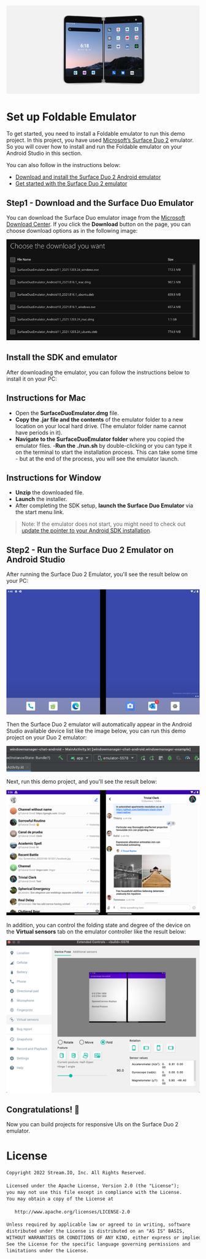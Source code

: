 ![instruction4](/preview/instruction4.png)

# Set up Foldable Emulator
To get started, you need to install a Foldable emulator to run this demo project. In this project, you have used [Microsoft’s Surface Duo 2](https://docs.microsoft.com/en-us/dual-screen/android/emulator/surface-duo-download?tabs=mac#install-and-run-the-sdk-and-emulator) emulator. So you will cover how to install and run the Foldable emulator on your Android Studio in this section.

You can also follow in the instructions below:
- [Download and install the Surface Duo 2 Android emulator](https://docs.microsoft.com/en-us/dual-screen/android/emulator/surface-duo-download?tabs=mac#set-up-the-surface-duo-development-environment)
- [Get started with the Surface Duo 2 emulator](https://docs.microsoft.com/en-us/dual-screen/android/emulator/get-started)

## Step1 - Download and the Surface Duo Emulator
 You can download the Surface Duo emulator image from the [Microsoft Download Center](https://www.microsoft.com/en-us/download/details.aspx?id=100847). 
 If you click the **Download** button on the page, you can choose download options as in the following image:
 
 ![instruction5](/preview/instruction5.png)

## Install the SDK and emulator
After downloading the emulator, you can follow the instructions below to install it on your PC:

## Instructions for Mac
- Open the **SurfaceDuoEmulator.dmg** file.
- **Copy the .jar file and the contents** of the emulator folder to a new location on your local hard drive. (The emulator folder name cannot have periods in it).
- **Navigate to the SurfaceDuoEmulator folder** where you copied the emulator files.
-**Run the ./run.sh** by double-clicking or you can type it on the terminal to start the installation process. This can take some time - but at the end of the process, you will see the emulator launch.

## Instructions for Window
- **Unzip** the downloaded file.
- **Launch** the installer.
- After completing the SDK setup, **launch the Surface Duo Emulator** via the start menu link.

> Note: If the emulator does not start, you might need to check out [update the pointer to your Android SDK installation](https://docs.microsoft.com/en-us/dual-screen/android/emulator/surface-duo-download?tabs=windows#install-and-run-the-sdk-and-emulator).
 </details>

## Step2 - Run the Surface Duo 2 Emulator on Android Studio
After running the Surface Duo 2 Emulator, you'll see the result below on your PC:

![instruction0](/preview/instruction0.png)

Then the Surface Duo 2 emulator will automatically appear in the Android Studio available device list like the image below, you can run this demo project on your Duo 2 emulator:

![instruction1](/preview/instruction1.png)

Next, run this demo project, and you'll see the result below:

![instruction2](/preview/instruction2.png)

In addition, you can control the folding state and degree of the device on the **Virtual sensors** tab on the emulator controller like the result below:

![instruction3](/preview/instruction3.png)

## Congratulations! 🎉

Now you can build projects for responsive UIs on the Surface Duo 2 emulator.

# License
```xml
Copyright 2022 Stream.IO, Inc. All Rights Reserved.

Licensed under the Apache License, Version 2.0 (the "License");
you may not use this file except in compliance with the License.
You may obtain a copy of the License at

   http://www.apache.org/licenses/LICENSE-2.0

Unless required by applicable law or agreed to in writing, software
distributed under the License is distributed on an "AS IS" BASIS,
WITHOUT WARRANTIES OR CONDITIONS OF ANY KIND, either express or implied.
See the License for the specific language governing permissions and
limitations under the License.
```
